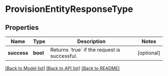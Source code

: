 # ProvisionEntityResponseType

## Properties
Name | Type | Description | Notes
------------ | ------------- | ------------- | -------------
**success** | **bool** | Returns &#x60;true&#x60; if the request is successful. | [optional] 

[[Back to Model list]](../README.md#documentation-for-models) [[Back to API list]](../README.md#documentation-for-api-endpoints) [[Back to README]](../README.md)


